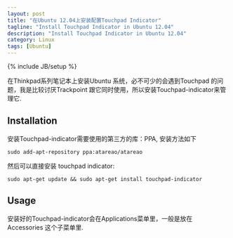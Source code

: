 ```yaml
---
layout: post
title: "在Ubuntu 12.04上安装配置Touchpad Indicator"
tagline: "Install Touchpad Indicator in Ubuntu 12.04"
description: "Install Touchpad Indicator in Ubuntu 12.04"
category: Linux
tags: [Ubuntu]
---
```

{% include JB/setup %}

在Thinkpad系列笔记本上安装Ubuntu 系统，必不可少的会遇到Touchpad 的问题，我是比较讨厌Trackpoint 跟它同时使用，所以安装Touchpad-indicator来管理它.

## Installation

安装Touchpad-indicator需要使用的第三方的库：PPA, 安装方法如下

	sudo add-apt-repository ppa:atareao/atareao

然后可以直接安装 touchpad indicator:

	sudo apt-get update && sudo apt-get install touchpad-indicator

## Usage

安装好的Touchpad-indicator会在Applications菜单里，一般是放在 Accessories 这个子菜单里.



